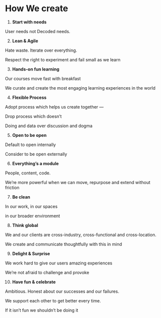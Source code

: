 # How We create

1. **Start with needs**

  User needs not Decoded needs.

2. **Lean & Agile**

  Hate waste. Iterate over everything.

  Respect the right to experiment and fail small as we learn

3. **Hands-on fun learning**

  Our courses move fast with breakfast

  We curate and create the most engaging learning experiences in the world

4. **Flexible Process**

  Adopt process which helps us create together —

  Drop process which doesn’t

  Doing and data over discussion and dogma

5. **Open to be open**

  Default to open internally

  Consider to be open externally

6. **Everything’s a module**

  People, content, code.

  We’re more powerful when we can move, repurpose and extend without friction

7. **Be clean**

  In our work, in our spaces

  in our broader environment

8. **Think global**

  We and our clients are cross-industry, cross-functional and cross-location.

  We create and communicate thoughtfully with this in mind

9. **Delight & Surprise**

  We work hard to give our users amazing experiences

  We’re not afraid to challenge and provoke

10. **Have fun & celebrate**

  Ambitious. Honest about our successes and our failures.

  We support each other to get better every time.

  If it isn’t fun we shouldn’t be doing it
